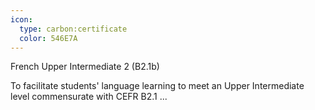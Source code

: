 ```yaml
---
icon:
  type: carbon:certificate
  color: 546E7A
---
```

French Upper Intermediate 2 (B2.1b)

To facilitate students' language learning to meet an Upper Intermediate level commensurate with CEFR B2.1 ... 

